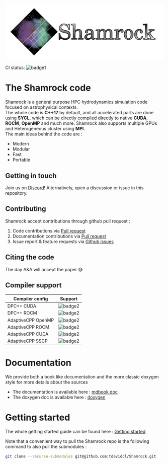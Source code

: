 <picture>
   <source media="(prefers-color-scheme: dark)" srcset="doc/shamrock-doc/src/images/no_background_nocolor.png"  width="600">
   <img alt="text" src="doc/logosham_white.png" width="600">
 </picture>
 
CI status: ![badge1](https://github.com/tdavidcl/Shamrock/actions/workflows/main.yml/badge.svg?branch=main)  

# The Shamrock code

Shamrock is a general purpose HPC hydrodynamics simulation code focused on astrophysical contexts.  
The whole code is **C++17** by default, and all accelerated parts are done using **SYCL**, 
which can be directly compiled directly to native **CUDA**, **ROCM**, **OpenMP** and much more.
Shamrock also supports multiple GPUs and Heterogeneous cluster using **MPI**.  
The main ideas behind the code are : 
- Modern
- Modular  
- Fast 
- Portable
  
## Getting in touch

Join us on [Discord](https://discord.gg/Q69s5buyr5)! Alternatively, open a discussion or issue in this repository.

## Contributing

Shamrock accept contributions through github pull request :
1. Code contributions via [Pull request](https://github.com/tdavidcl/Shamrock/compare)
1. Documentation contributions via [Pull request](https://github.com/tdavidcl/Shamrock/compare)
3. Issue report & feature requests via [Github issues](https://github.com/tdavidcl/Shamrock/issues/new/choose)


## Citing the code

The day A&A will accept the paper 😅



## Compiler support

Compiler config | Support 
---|---
DPC++ CUDA | ![badge2](https://badgen.net/static/DPC++%2FCUDA/yes/green)  
DPC++ ROCM | ![badge2](https://badgen.net/static/DPC++%2FHIP:ROCM/yes/green)  
AdaptiveCPP OpenMP | ![badge2](https://badgen.net/static/ACPP%2FOpenMP/yes/green)  
AdaptiveCPP ROCM | ![badge2](https://badgen.net/static/ACPP%2FROCM/yes/green)  
AdaptiveCPP CUDA | ![badge2](https://badgen.net/static/ACPP%2FCUDA/yes/green)  
AdaptiveCPP SSCP | ![badge2](https://badgen.net/static/ACPP%2FSSCP/yes/green)  



# Documentation

We provide both a book like documentation and the more classic doxygen style for more details about the sources
 - The documentation is available here : [mdbook doc](https://tdavidcl.github.io/Shamrock/mdbook/index.html)
 - The doxygen doc is available here : [doxygen](https://tdavidcl.github.io/Shamrock/doxygen/index.html)

# Getting started

The whole getting started guide can be found here : [Getting started](https://tdavidcl.github.io/Shamrock/mdbook/usermanual/quickstart.html)

Note that a convenient way to pull the Shamrock repo is the following command to also pull the submodules :
```bash
git clone --recurse-submodules git@github.com:tdavidcl/Shamrock.git
```
